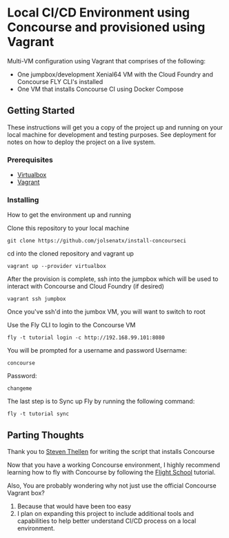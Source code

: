 # Local CI/CD Environment using Concourse and provisioned using Vagrant

Multi-VM configuration using Vagrant that comprises of the following:
- One jumpbox/development Xenial64 VM with the Cloud Foundry and Concourse FLY CLI's installed
- One VM that installs Concourse CI using Docker Compose 

## Getting Started

These instructions will get you a copy of the project up and running on your local machine for development and testing purposes. See deployment for notes on how to deploy the project on a live system.

### Prerequisites

- [Virtualbox](https://www.virtualbox.org/wiki/Downloads)
- [Vagrant](https://www.vagrantup.com)

### Installing

How to get the environment up and running

Clone this repository to your local machine

```
git clone https://github.com/jolsenatx/install-concourseci
```

cd into the cloned repository and vagrant up

```
vagrant up --provider virtualbox
```

After the provision is complete, ssh into the jumpbox which will be used to interact with Concourse and Cloud Foundry (if desired)

```
vagrant ssh jumpbox
```

Once you've ssh'd into the jumbox VM, you will want to switch to root

Use the Fly CLI to login to the Concourse VM

```
fly -t tutorial login -c http://192.168.99.101:8080
```
You will be prompted for a username and password
Username:
```
concourse
```
Password:
```
changeme
```
The last step is to Sync up Fly by running the following command:
```
fly -t tutorial sync
```

## Parting Thoughts

Thank you to [Steven Thellen](https://github.com/thells176/Install-concourseci) for writing the script that installs Concourse

Now that you have a working Concourse environment, I highly recommend learning how to fly with Concourse by following the [Flight School](https://concourse.ci/flight-school.html) tutorial.

Also, You are probably wondering why not just use the official Concourse Vagrant box? 

1. Because that would have been too easy
2. I plan on expanding this project to include additional tools and capabilities to help better understand CI/CD process on a local environment.  
